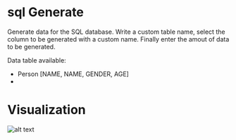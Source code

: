 # sql Generate

Generate data for the SQL database. Write a custom table name, select the column to be generated with a custom name. Finally enter the amout of data to be generated.

Data table available:
* Person [NAME, NAME, GENDER, AGE]
*




# Visualization
![alt text](https://github.com/sebastianrziolkowski/sqlGenerate/master/window_visualization.png)